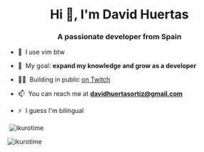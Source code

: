 <h1 align="center">Hi 👋, I'm David Huertas</h1>
<h3 align="center">A passionate developer from Spain</h3>

- 🌱&nbsp;&nbsp;I use vim btw

- 🔭&nbsp;&nbsp;My goal: **expand my knowledge and grow as a developer**

- 👨‍💻&nbsp;&nbsp;Building in public [on Twitch](https://twitch.tv/ikurotime)

- 📫&nbsp;&nbsp;You can reach me at **davidhuertasortiz@gmail.com**

- ⚡&nbsp;&nbsp;I guess I'm bilingual


<p>&nbsp;<img align="center" src="https://github-readme-stats.vercel.app/api?username=ikurotime&show_icons=true&locale=en" alt="ikurotime" /></p>

<p><img align="center" src="https://github-readme-streak-stats.herokuapp.com/?user=ikurotime&" alt="ikurotime" /></p>
